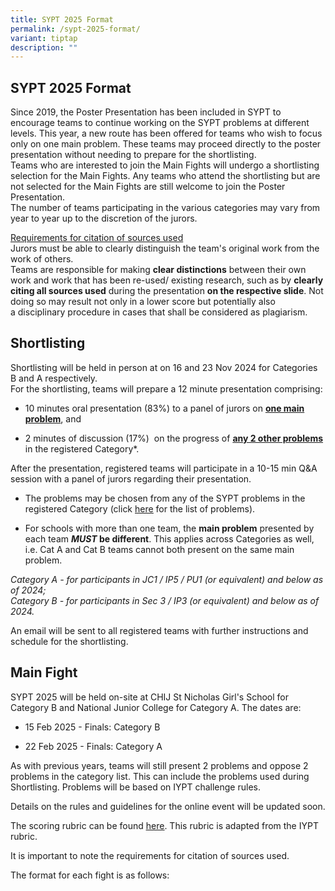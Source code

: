 ```yaml
---
title: SYPT 2025 Format
permalink: /sypt-2025-format/
variant: tiptap
description: ""
---
```

<h2>SYPT 2025 Format</h2>
<p>Since 2019, the Poster Presentation has been included in SYPT to encourage
teams to continue working on the SYPT problems at different levels. This
year, a new route has been offered for teams who wish to focus only on
one main problem. These teams may proceed directly to the poster presentation
without needing to prepare for the shortlisting.
<br>Teams who are interested to join the Main Fights will undergo a shortlisting
selection for the Main Fights. Any teams who attend the shortlisting but
are not selected for the Main Fights are still welcome to join the Poster
Presentation.
<br>The number of teams participating in the various categories may vary from
year to year up to the discretion of the jurors.&nbsp;</p>
<p><u>Requirements for citation of sources used</u>
<br>Jurors must be able to clearly distinguish the team's original work&nbsp;from
the work of others.
<br>Teams are responsible for making <strong>clear&nbsp;distinctions</strong>&nbsp;between
their&nbsp;own work and work that has been re-used/ existing research,
such as by&nbsp;<strong>clearly citing&nbsp;all&nbsp;sources&nbsp;used</strong> during
the presentation <strong>on the respective&nbsp;slide</strong>. Not doing
so&nbsp;may result not only in a lower score but potentially also a&nbsp;disciplinary
procedure in cases that shall be considered as plagiarism.</p>
<h2>Shortlisting</h2>
<p>Shortlisting will be held in person at on&nbsp;16 and 23 Nov 2024 for
Categories B and A respectively.
<br>For the shortlisting, teams will prepare a 12 minute presentation comprising:</p>
<ul>
<li>
<p>10 minutes oral presentation (83%) to a panel of jurors on <strong><u>one main problem</u></strong>,
and</p>
</li>
<li>
<p>2 minutes of discussion (17%) &nbsp;on the progress of <strong><u>any 2 other problems</u></strong> in
the registered Category*.&nbsp;</p>
</li>
</ul>
<p>After the presentation, registered teams will participate in a 10-15 min
Q&amp;A session with a panel of jurors regarding their presentation.</p>
<ul>
<li>
<p>The problems may be chosen from any of the SYPT problems in the registered
Category (click <a href="https://iyptsypt.wixsite.com/sypt/sypt-2023" class="wixui-rich-text__text" rel="noopener noreferrer nofollow" target="_self"><u>here</u></a>&nbsp;for
the list of problems).</p>
</li>
<li>
<p>For schools with more than one team, the&nbsp;<strong>main problem</strong>&nbsp;presented
by each team&nbsp;<strong><em>MUST&nbsp;</em>be different</strong>. This
applies across Categories as well, i.e. Cat A and Cat B teams cannot both
present on the same main problem.</p>
</li>
</ul>
<p><em>Category A - for participants in JC1 / IP5 / PU1 (or equivalent) and below as of 2024;</em>
<br><em>Category B - for participants in Sec 3 / IP3 (or equivalent) and below as of 2024.</em>
</p>
<p>​An email will be sent to all registered teams with further instructions
and schedule for the shortlisting.</p>
<h2>Main Fight</h2>
<p>SYPT 2025 will be held on-site at CHIJ St Nicholas Girl's School for Category
B and National Junior College for Category A. The dates are:&nbsp;</p>
<ul>
<li>
<p>15 Feb 2025 - Finals: Category B</p>
</li>
<li>
<p>22 Feb 2025&nbsp;- Finals: Category A</p>
</li>
</ul>
<p>As with previous years, teams will still present 2 problems and oppose
2 problems in the category list. This can include the problems used during
Shortlisting. Problems will be based on IYPT challenge rules.</p>
<p>Details on the rules and guidelines for the online event will be updated
soon.</p>
<p>The scoring rubric can be found <a href="https://drive.google.com/file/d/10EFThfMyvM0F9-Z1blPLBrAUEk0_vmHe/view?usp=share_link" class="wixui-rich-text__text" rel="noreferrer noopener" target="_blank"><u>here</u></a>.
This rubric is adapted from the IYPT rubric.</p>
<p>It is important to note the requirements for citation of sources used.</p>
<p>The format for each fight is as follows:&nbsp;</p>
<p></p>
<p></p>